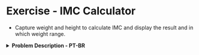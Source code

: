 # Exercise - IMC Calculator
- Capture weight and height to calculate IMC and display the result and in which weight range.

<details >
  <summary><b>Problem Description - PT-BR</b></summary>

- Capturar peso e altura para calcular o IMC e exibir o resultado e em qual faixa de peso.

</details>
